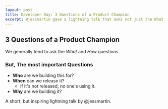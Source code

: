 ```yaml
---
layout: post
title: Developer Day: 3 Questions of a Product Champion
excerpt: @jessmartin gave a lightning talk that asks not just the What and How of product development, but the Who, When, and Why.
---
```

 
## 3 Questions of a Product Champion

We generally tend to ask the _What_ and _How_ questions.

### But, The most important Questions
  
  * **Who** are we building this for?
  * **When** can we release it?
    * if it's not released, no one's using it.
  * **Why** are we building it?
  
A short, but inspiring lightning talk by @jessmartin.
